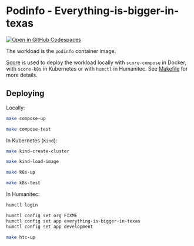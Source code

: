 # Podinfo - Everything-is-bigger-in-texas

[![Open in GitHub Codespaces](https://github.com/codespaces/badge.svg)](https://codespaces.new/htc-kubecon-na-2024/everything-is-bigger-in-texas)

The workload is the `podinfo` container image.

[Score](https://score.dev/) is used to deploy the workload locally with `score-compose` in Docker, with `score-k8s` in Kubernetes or with `humctl` in Humanitec. See [Makefile](Makefile) for more details.

## Deploying

Locally:
```bash
make compose-up

make compose-test
```

In Kubernetes (`Kind`):
```bash
make kind-create-cluster

make kind-load-image

make k8s-up

make k8s-test
```

In Humanitec:
```bash
humctl login

humctl config set org FIXME
humctl config set app everything-is-bigger-in-texas
humctl config set app development

make htc-up
```
